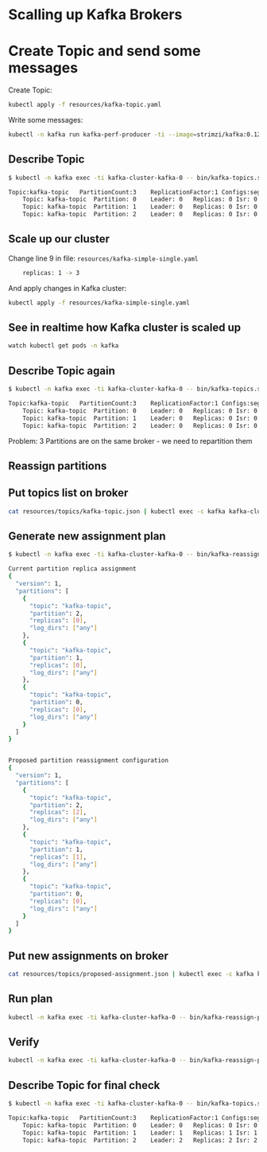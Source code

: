 # Scalling up Kafka Brokers

# Create Topic and send some messages

Create Topic:

```sh
kubectl apply -f resources/kafka-topic.yaml
```

Write some messages:

```sh
kubectl -n kafka run kafka-perf-producer -ti --image=strimzi/kafka:0.12.1-kafka-2.2.1 --rm=true --restart=Never -- bin/kafka-producer-perf-test.sh --topic kafka-topic --num-records 100 --record-size 100 --throughput 1000 --producer-props bootstrap.servers=kafka-cluster-kafka-bootstrap:9092
```

## Describe Topic

```sh
$ kubectl -n kafka exec -ti kafka-cluster-kafka-0 -- bin/kafka-topics.sh --zookeeper localhost:2181 --describe --topic kafka-topic

Topic:kafka-topic	PartitionCount:3	ReplicationFactor:1	Configs:segment.bytes=1073741824,message.format.version=2.2-IV1,retention.ms=7200000
	Topic: kafka-topic	Partition: 0	Leader: 0	Replicas: 0	Isr: 0
	Topic: kafka-topic	Partition: 1	Leader: 0	Replicas: 0	Isr: 0
	Topic: kafka-topic	Partition: 2	Leader: 0	Replicas: 0	Isr: 0
```

## Scale up our cluster

Change line 9 in file: `resources/kafka-simple-single.yaml`

```sh
    replicas: 1 -> 3
```

And apply changes in Kafka cluster:

```sh
kubectl apply -f resources/kafka-simple-single.yaml
```

## See in realtime how Kafka cluster is scaled up

```sh
watch kubectl get pods -n kafka
```

## Describe Topic again

```sh
$ kubectl -n kafka exec -ti kafka-cluster-kafka-0 -- bin/kafka-topics.sh --zookeeper localhost:2181 --describe --topic kafka-topic

Topic:kafka-topic	PartitionCount:3	ReplicationFactor:1	Configs:segment.bytes=1073741824,message.format.version=2.2-IV1,retention.ms=7200000
	Topic: kafka-topic	Partition: 0	Leader: 0	Replicas: 0	Isr: 0
	Topic: kafka-topic	Partition: 1	Leader: 0	Replicas: 0	Isr: 0
	Topic: kafka-topic	Partition: 2	Leader: 0	Replicas: 0	Isr: 0
```

Problem: 3 Partitions are on the same broker - we need to repartition them

## Reassign partitions

## Put topics list on broker

```sh
cat resources/topics/kafka-topic.json | kubectl exec -c kafka kafka-cluster-kafka-0 -n kafka -i -- /bin/bash -c 'cat > /tmp/topics.json'
```

## Generate new assignment plan

```sh
$ kubectl -n kafka exec -ti kafka-cluster-kafka-0 -- bin/kafka-reassign-partitions.sh --zookeeper localhost:2181 --topics-to-move-json-file /tmp/topics.json --broker-list 0,1,2 --generate

Current partition replica assignment
{
  "version": 1,
  "partitions": [
    {
      "topic": "kafka-topic",
      "partition": 2,
      "replicas": [0],
      "log_dirs": ["any"]
    },
    {
      "topic": "kafka-topic",
      "partition": 1,
      "replicas": [0],
      "log_dirs": ["any"]
    },
    {
      "topic": "kafka-topic",
      "partition": 0,
      "replicas": [0],
      "log_dirs": ["any"]
    }
  ]
}


Proposed partition reassignment configuration
{
  "version": 1,
  "partitions": [
    {
      "topic": "kafka-topic",
      "partition": 2,
      "replicas": [2],
      "log_dirs": ["any"]
    },
    {
      "topic": "kafka-topic",
      "partition": 1,
      "replicas": [1],
      "log_dirs": ["any"]
    },
    {
      "topic": "kafka-topic",
      "partition": 0,
      "replicas": [0],
      "log_dirs": ["any"]
    }
  ]
}
```

## Put new assignments on broker

```sh
cat resources/topics/proposed-assignment.json | kubectl exec -c kafka kafka-cluster-kafka-0 -n kafka -i -- /bin/bash -c 'cat > /tmp/reassignment.json'
```

## Run plan

```sh
kubectl -n kafka exec -ti kafka-cluster-kafka-0 -- bin/kafka-reassign-partitions.sh --zookeeper localhost:2181 --reassignment-json-file /tmp/reassignment.json --execute
```

## Verify

```sh
kubectl -n kafka exec -ti kafka-cluster-kafka-0 -- bin/kafka-reassign-partitions.sh --zookeeper localhost:2181 --reassignment-json-file /tmp/reassignment.json --verify
```

## Describe Topic for final check

```sh
$ kubectl -n kafka exec -ti kafka-cluster-kafka-0 -- bin/kafka-topics.sh --zookeeper localhost:2181 --describe --topic kafka-topic

Topic:kafka-topic	PartitionCount:3	ReplicationFactor:1	Configs:segment.bytes=1073741824,message.format.version=2.2-IV1,retention.ms=7200000
	Topic: kafka-topic	Partition: 0	Leader: 0	Replicas: 0	Isr: 0
	Topic: kafka-topic	Partition: 1	Leader: 1	Replicas: 1	Isr: 1
	Topic: kafka-topic	Partition: 2	Leader: 2	Replicas: 2	Isr: 2
```

